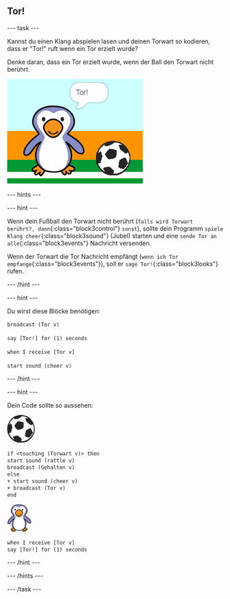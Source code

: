 ## Tor!

--- task ---

Kannst du einen Klang abspielen lasen und deinen Torwart so kodieren, dass er "Tor!" ruft wenn ein Tor erzielt wurde?

Denke daran, dass ein Tor erzielt wurde, wenn der Ball den Torwart nicht berührt.

![Screenshot](images/goalie-goal-test.png)

--- hints ---


--- hint ---

Wenn dein Fußball den Torwart nicht berührt (`falls wird Torwart berührt?, dann`{:class="block3control"} `sonst`), sollte dein Programm `spiele Klang cheer`{:class="block3sound"} (Jubel) starten und eine `sende Tor an alle`{:class="block3events"} Nachricht versenden.

Wenn der Torwart die Tor Nachricht empfängt (`wenn ich Tor empfange`{:class="block3events"}), soll er `sage Tor!`{:class="block3looks"} rufen.

--- /hint ---

--- hint ---

Du wirst diese Blöcke benötigen:

```blocks3
broadcast (Tor v)

say [Tor!] for (1) seconds

when I receive [Tor v]

start sound (cheer v)
```

--- /hint ---

--- hint ---

Dein Code sollte so aussehen:

![Fußball-Sprite](images/football-sprite.png)

```blocks3
if <touching (Torwart v)> then
start sound (rattle v)
broadcast (Gehalten v)
else
+ start sound (cheer v)
+ broadcast (Tor v)
end
```

![Torwart-Sprite](images/goalie-sprite.png)

```blocks3
when I receive [Tor v]
say [Tor!] for (1) seconds
```

--- /hint ---



--- /hints ---


--- /task ---
